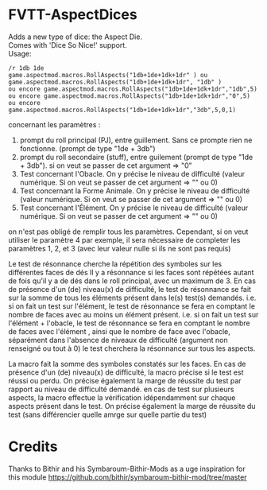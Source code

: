 # FVTT-AspectDices
Adds a new type of dice: the Aspect Die.  
Comes with 'Dice So Nice!' support.  
Usage: 
```
/r 1db 1de 
game.aspectmod.macros.RollAspects("1db+1de+1dk+1dr" ) ou game.aspectmod.macros.RollAspects("1db+1de+1dk+1dr", "1db" )
ou encore game.aspectmod.macros.RollAspects("1db+1de+1dk+1dr","1db",5)
ou encore game.aspectmod.macros.RollAspects("1db+1de+1dk+1dr","0",5)
ou encore game.aspectmod.macros.RollAspects("1db+1de+1dk+1dr","3db",5,0,1)
```

concernant les paramètres :
1) prompt du roll principal (PJ), entre guillement. Sans ce prompte rien ne fonctionne. (prompt de type "1de + 3db")
2) prompt du roll secondaire (stuff), entre guilement (prompt de type "1de + 3db"). si on veut se passer de cet argument => "0"
3) Test concernant l'Obacle. On y précise le niveau de difficulté (valeur numérique. Si on veut se passer de cet argument => "" ou 0)
4) Test concernant la Forme Animale. On y précise le niveau de difficulté (valeur numérique. Si on veut se passer de cet argument => "" ou 0)
5) Test concernant l'Élément. On y précise le niveau de difficulté (valeur numérique. Si on veut se passer de cet argument => "" ou 0)

on n'est pas obligé de remplir tous les paramètres. Cependant, si on veut utiliser le paramètre 4 par exemple, il sera nécessaire de completer les paramètres 1, 2, et 3 (avec leur valeur nulle si ils ne sont pas requis)

Le test de résonnance cherche la répétition des symboles sur les différentes faces de dés Il y a résonnance si les faces sont répétées autant de fois qu'il y a de dés dans le roll principal, avec un maximum de 3. 
En cas de présence d'un (de) niveau(x) de difficulté, le test de résonnance se fait sur la somme de tous les éléments présent dans le(s) test(s) demandés.
i.e. si on fait un test sur l'élément, le test de résonnance se fera en comptant le nombre de faces avec au moins un élément présent.
i.e. si on fait un test sur l'élément + l'obacle, le test de résonnance se fera en comptant le nombre de faces avec l'élément , ainsi que le nombre de face avec l'obacle, séparément
dans l'absence de niveaux de difficulté (argument non renseigné ou tout à 0) le test cherchera la résonnance sur tous les aspects.

La macro fait la somme des symboles constatés sur les faces.
En cas de présence d'un (de) niveau(x) de difficulté, la macro précise si le test est réussi ou perdu. On précise également la marge de réussite du test par rapport au niveau de difficulté demandé.
en cas de test sur plusieurs aspects, la macro effectue la vérification idépendamment sur chaque aspects présent dans le test. On précise également la marge de réussite du test (sans différencier quelle amrge sur quelle partie du test)


# Credits

Thanks to Bithir and his Symbaroum-Bithir-Mods as a uge inspiration for this module 
https://github.com/bithir/symbaroum-bithir-mod/tree/master
